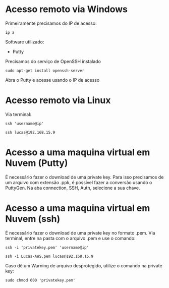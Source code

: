 # Acesso remoto via Windows

Primeiramente precisamos do IP de acesso:

    ip a

Software utilizado:

- Putty

Precisamos do serviço de OpenSSH instalado

    sudo apt-get install openssh-server

Abra o Putty e acesse usando o IP de acesso

# Acesso remoto via Linux

Via terminal:

    ssh 'username@ip'

    ssh lucas@192.168.15.9


# Acesso a uma maquina virtual em Nuvem (Putty)

É necessário fazer o download de uma private key. Para isso precisamos de um arquivo com extensão .ppk, é possível fazer a conversão usando o PuttyGen. Na aba connection, SSH, Auth, selecione a sua chave.

# Acesso a uma maquina virtual em Nuvem (ssh)

É necessário fazer o download de uma private key no formato .pem. Via terminal, entre na pasta com o arquivo .pem e use o comando:

    ssh -i 'privatekey.pem' 'username@ip'

    ssh -i Lucas-AWS.pem lucas@192.168.15.9

Caso dê um Warning de arquivo desprotegido, utilize o comando na private key:

    sudo chmod 600 'privatekey.pem'

